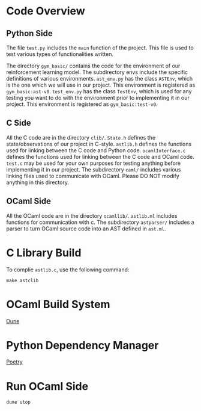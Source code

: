 # Code Overview

## Python Side
The file `test.py` includes the `main` function of the project. This file is used to test various types of functionalities written.

The directory `gym_basic/` contains the code for the environment of our reinforcement learning model. The subdirectory envs include the specific definitions of various environments. `ast_env.py` has the class `ASTEnv`, which is the one which we will use in our project. This environment is registered as `gym_basic:ast-v0`. `test_env.py` has the class `TestEnv`, which is used for any testing you want to do with the environment prior to implementing it in our project. This environment is registered as `gym_basic:test-v0`.

## C Side
All the C code are in the directory `clib/`. `State.h` defines the state/observations of our project in C-style. `astlib.h` defines the functions used for linking between the C code and Python code. `ocamlInterface.c` defines the functions used for linking between the C code and OCaml code. `test.c` may be used for your own purposes for testing anything before implementing it in our project. The subdirectory `caml/` includes various linking files used to communicate with OCaml. Please DO NOT modify anything in this directory.

## OCaml Side
All the OCaml code are in the directory `ocamllib/`. `astlib.ml` includes functions for communication with c. The subdirectory `astparser/` includes a parser to turn OCaml source code into an AST defined in `ast.ml`. 

# C Library Build
To complie `astlib.c`, use the following command:
```
make astclib
```

# OCaml Build System
[Dune](https://dune.build/)

# Python Dependency Manager
[Poetry](https://python-poetry.org/)

# Run OCaml Side
```
dune utop
```
